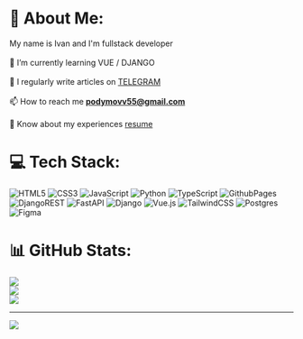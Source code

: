 # 💫 About Me:
My name is Ivan and I'm fullstack developer
<br><br>
🌱 I’m currently learning VUE / DJANGO
<br><br>
📝 I regularly write articles on [TELEGRAM](t.me/ipodymov)
<br><br>
📫 How to reach me **podymovv55@gmail.com**
<br><br>
📄 Know about my experiences [resume](https://hh.ru/resume/5135f196ff0c88af6e0039ed1f6d594a523468)



# 💻 Tech Stack:
![HTML5](https://img.shields.io/badge/html5-%23E34F26.svg?style=for-the-badge&logo=html5&logoColor=white) ![CSS3](https://img.shields.io/badge/css3-%231572B6.svg?style=for-the-badge&logo=css3&logoColor=white) ![JavaScript](https://img.shields.io/badge/javascript-%23323330.svg?style=for-the-badge&logo=javascript&logoColor=%23F7DF1E) ![Python](https://img.shields.io/badge/python-3670A0?style=for-the-badge&logo=python&logoColor=ffdd54) ![TypeScript](https://img.shields.io/badge/typescript-%23007ACC.svg?style=for-the-badge&logo=typescript&logoColor=white) ![GithubPages](https://img.shields.io/badge/github%20pages-121013?style=for-the-badge&logo=github&logoColor=white) ![DjangoREST](https://img.shields.io/badge/DJANGO-REST-ff1709?style=for-the-badge&logo=django&logoColor=white&color=ff1709&labelColor=gray) ![FastAPI](https://img.shields.io/badge/FastAPI-005571?style=for-the-badge&logo=fastapi) ![Django](https://img.shields.io/badge/django-%23092E20.svg?style=for-the-badge&logo=django&logoColor=white) ![Vue.js](https://img.shields.io/badge/vue.js-%2335495e.svg?style=for-the-badge&logo=vuedotjs&logoColor=%234FC08D) ![TailwindCSS](https://img.shields.io/badge/tailwindcss-%2338B2AC.svg?style=for-the-badge&logo=tailwind-css&logoColor=white) ![Postgres](https://img.shields.io/badge/postgres-%23316192.svg?style=for-the-badge&logo=postgresql&logoColor=white) ![Figma](https://img.shields.io/badge/figma-%23F24E1E.svg?style=for-the-badge&logo=figma&logoColor=white)
# 📊 GitHub Stats:
![](https://github-readme-stats.vercel.app/api?username=sol6nik&theme=dark&hide_border=false&include_all_commits=false&count_private=false)<br/>
![](https://github-readme-streak-stats.herokuapp.com/?user=sol6nik&theme=dark&hide_border=false)<br/>
![](https://github-readme-stats.vercel.app/api/top-langs/?username=sol6nik&theme=dark&hide_border=false&include_all_commits=false&count_private=false&layout=compact)

---
[![](https://visitcount.itsvg.in/api?id=sol6nik&icon=0&color=0)](https://visitcount.itsvg.in)

<!-- Proudly created with GPRM ( https://gprm.itsvg.in ) -->
